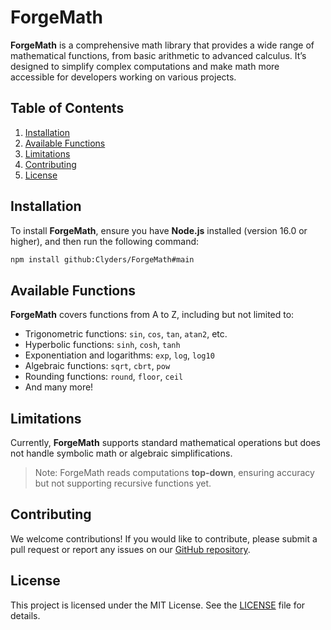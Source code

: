 # ForgeMath

**ForgeMath** is a comprehensive math library that provides a wide range of mathematical functions, from basic arithmetic to advanced calculus. It’s designed to simplify complex computations and make math more accessible for developers working on various projects.

## Table of Contents

1. [Installation](#installation)
2. [Available Functions](#available-functions)
3. [Limitations](#limitations)
4. [Contributing](#contributing)
5. [License](#license)

## Installation

To install **ForgeMath**, ensure you have **Node.js** installed (version 16.0 or higher), and then run the following command:

```bash
npm install github:Clyders/ForgeMath#main
```

## Available Functions

**ForgeMath** covers functions from A to Z, including but not limited to:

- Trigonometric functions: `sin`, `cos`, `tan`, `atan2`, etc.
- Hyperbolic functions: `sinh`, `cosh`, `tanh`
- Exponentiation and logarithms: `exp`, `log`, `log10`
- Algebraic functions: `sqrt`, `cbrt`, `pow`
- Rounding functions: `round`, `floor`, `ceil`
- And many more!

## Limitations

Currently, **ForgeMath** supports standard mathematical operations but does not handle symbolic math or algebraic simplifications.

> Note: ForgeMath reads computations **top-down**, ensuring accuracy but not supporting recursive functions yet.

## Contributing

We welcome contributions! If you would like to contribute, please submit a pull request or report any issues on our [GitHub repository](https://github.com/tryfoge/fogemath).

## License

This project is licensed under the MIT License. See the [LICENSE](LICENSE) file for details.
